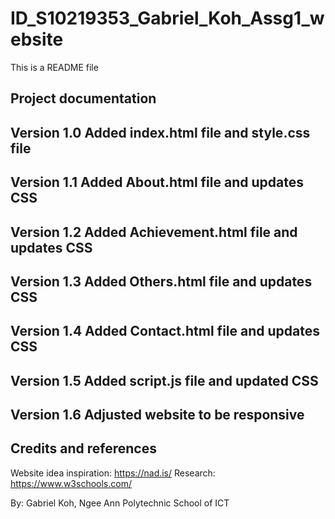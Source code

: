 # ID_S10219353_Gabriel_Koh_Assg1_website
This is a README file

Project documentation
------------------
Version 1.0
Added index.html file and style.css file
------------------
Version 1.1
Added About.html file and updates CSS
------------------
Version 1.2
Added Achievement.html file and updates CSS
------------------
Version 1.3
Added Others.html file and updates CSS
------------------
Version 1.4
Added Contact.html file and updates CSS
------------------
Version 1.5
Added script.js file and updated CSS
------------------
Version 1.6
Adjusted website to be responsive
------------------
Credits and references
------------------
Website idea inspiration: https://nad.is/
Research: https://www.w3schools.com/

By: Gabriel Koh, Ngee Ann Polytechnic School of ICT
